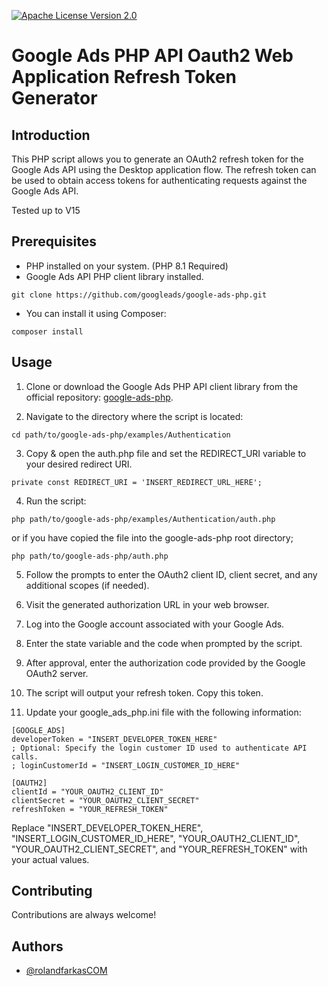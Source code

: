 [![ Apache License Version 2.0](https://img.shields.io/badge/license-apache-v2.svg)](https://www.apache.org/licenses/LICENSE-2.0)


# Google Ads PHP API Oauth2 Web Application Refresh Token Generator

## Introduction

This PHP script allows you to generate an OAuth2 refresh token for the Google Ads API using the Desktop application flow. The refresh token can be used to obtain access tokens for authenticating requests against the Google Ads API. 

Tested up to V15

## Prerequisites

- PHP installed on your system. (PHP 8.1 Required)
- Google Ads API PHP client library installed. 

```
git clone https://github.com/googleads/google-ads-php.git
```

- You can install it using Composer:

```
composer install
```

## Usage

1. Clone or download the Google Ads PHP API client library from the official repository: [google-ads-php](https://github.com/googleads/google-ads-php).

2. Navigate to the directory where the script is located:

```
cd path/to/google-ads-php/examples/Authentication
```
3. Copy & open the auth.php file and set the REDIRECT_URI variable to your desired redirect URI. 

`private const REDIRECT_URI = 'INSERT_REDIRECT_URL_HERE';`

4. Run the script:

```
php path/to/google-ads-php/examples/Authentication/auth.php
```
or if you have copied the file into the google-ads-php root directory;

```
php path/to/google-ads-php/auth.php
```

5. Follow the prompts to enter the OAuth2 client ID, client secret, and any additional scopes (if needed).

6. Visit the generated authorization URL in your web browser.

7. Log into the Google account associated with your Google Ads.

8. Enter the state variable and the code when prompted by the script.

9. After approval, enter the authorization code provided by the Google OAuth2 server.

10. The script will output your refresh token. Copy this token.

11. Update your google_ads_php.ini file with the following information:

```
[GOOGLE_ADS]
developerToken = "INSERT_DEVELOPER_TOKEN_HERE"
; Optional: Specify the login customer ID used to authenticate API calls.
; loginCustomerId = "INSERT_LOGIN_CUSTOMER_ID_HERE"

[OAUTH2]
clientId = "YOUR_OAUTH2_CLIENT_ID"
clientSecret = "YOUR_OAUTH2_CLIENT_SECRET"
refreshToken = "YOUR_REFRESH_TOKEN"
```

Replace "INSERT_DEVELOPER_TOKEN_HERE", "INSERT_LOGIN_CUSTOMER_ID_HERE", "YOUR_OAUTH2_CLIENT_ID", "YOUR_OAUTH2_CLIENT_SECRET", and "YOUR_REFRESH_TOKEN" with your actual values.
## Contributing

Contributions are always welcome!



## Authors

- [@rolandfarkasCOM](https://www.github.com/rolandfarkascom)

